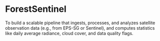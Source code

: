 # ForestSentinel
To build a scalable pipeline that ingests, processes, and analyzes satellite observation data (e.g., from EPS-SG or Sentinel), and computes statistics like daily average radiance, cloud cover, and data quality flags.
